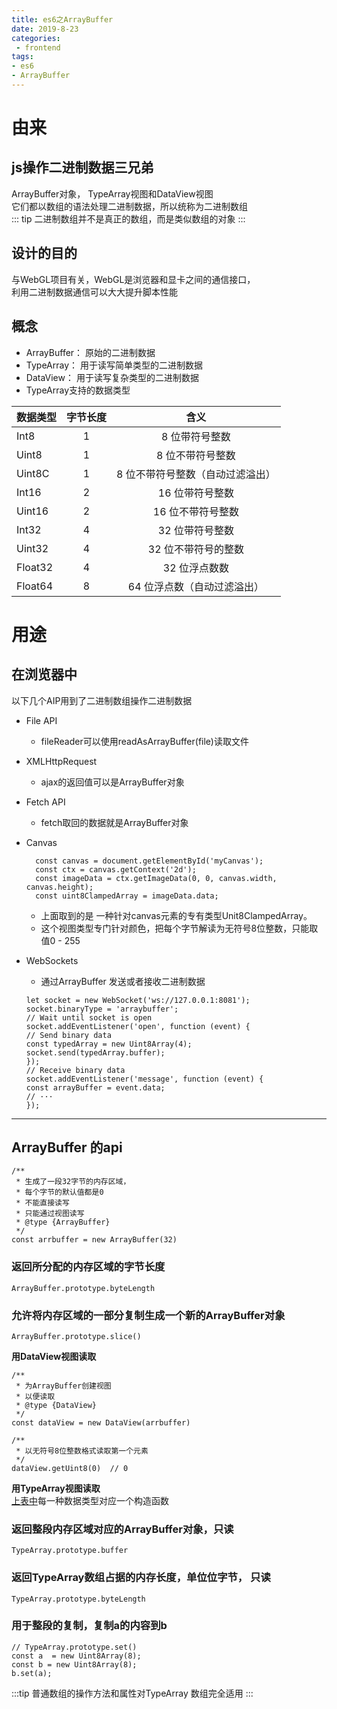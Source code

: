 ```yaml
---
title: es6之ArrayBuffer
date: 2019-8-23
categories: 
 - frontend
tags:
- es6
- ArrayBuffer
---
```

# 由来
## js操作二进制数据三兄弟
ArrayBuffer对象， TypeArray视图和DataView视图</br>
它们都以数组的语法处理二进制数据，所以统称为二进制数组</br>
::: tip
二进制数组并不是真正的数组，而是类似数组的对象
:::
## 设计的目的
与WebGL项目有关，WebGL是浏览器和显卡之间的通信接口，</br>
利用二进制数据通信可以大大提升脚本性能</br>
## 概念
+ ArrayBuffer： 原始的二进制数据
+ TypeArray： 用于读写简单类型的二进制数据
+ DataView： 用于读写复杂类型的二进制数据
+ TypeArray支持的数据类型

| 数据类型        | 字节长度| 含义                            |
| ----------------|:-------:|:-------------------------------:|
| Int8            | 1       | 8 位带符号整数                  |
| Uint8           | 1       | 8 位不带符号整数                |
| Uint8C          | 1       | 8 位不带符号整数（自动过滤溢出）|
| Int16           | 2       | 16 位带符号整数                 |
| Uint16          | 2       | 16 位不带符号整数               |
| Int32           | 4       | 32 位带符号整数                 |
| Uint32          | 4       | 32 位不带符号的整数             |
| Float32         | 4       | 32 位浮点数数                   |
| Float64         | 8       | 64 位浮点数（自动过滤溢出）     |

# 用途

## 在浏览器中
以下几个AIP用到了二进制数组操作二进制数据
+ File API
    + fileReader可以使用readAsArrayBuffer(file)读取文件
+ XMLHttpRequest
    + ajax的返回值可以是ArrayBuffer对象
+ Fetch API
    + fetch取回的数据就是ArrayBuffer对象
+ Canvas
    ```js{1}
      const canvas = document.getElementById('myCanvas');
      const ctx = canvas.getContext('2d');
      const imageData = ctx.getImageData(0, 0, canvas.width, canvas.height);
      const uint8ClampedArray = imageData.data;
    ```
    + 上面取到的是 一种针对canvas元素的专有类型Unit8ClampedArray。
    + 这个视图类型专门针对颜色，把每个字节解读为无符号8位整数，只能取值0 - 255
    
+ WebSockets
    + 通过ArrayBuffer 发送或者接收二进制数据
    ```js{1}
    let socket = new WebSocket('ws://127.0.0.1:8081');
    socket.binaryType = 'arraybuffer';
    // Wait until socket is open
    socket.addEventListener('open', function (event) {
    // Send binary data
    const typedArray = new Uint8Array(4);
    socket.send(typedArray.buffer);
    });
    // Receive binary data
    socket.addEventListener('message', function (event) {
    const arrayBuffer = event.data;
    // ···
    });
    ```
    
---------------------------------------------------------------------

## ArrayBuffer 的api<Badge text="stable"/>
```js{8}
/**
 * 生成了一段32字节的内存区域，
 * 每个字节的默认值都是0
 * 不能直接读写
 * 只能通过视图读写
 * @type {ArrayBuffer}
 */
const arrbuffer = new ArrayBuffer(32)
```
### 返回所分配的内存区域的字节长度
```js{1}
ArrayBuffer.prototype.byteLength
```
### 允许将内存区域的一部分复制生成一个新的ArrayBuffer对象
```js{1}
ArrayBuffer.prototype.slice()
```
<strong>用DataView视图读取</strong>
```js{8}
/**
 * 为ArrayBuffer创建视图
 * 以便读取
 * @type {DataView}
 */
const dataView = new DataView(arrbuffer)

/**
 * 以无符号8位整数格式读取第一个元素
 */
dataView.getUint8(0)  // 0
```
<strong>用TypeArray视图读取</strong></br>
[上表中](#概念)每一种数据类型对应一个构造函数
### 返回整段内存区域对应的ArrayBuffer对象，只读
```js{1}
TypeArray.prototype.buffer
```
### 返回TypeArray数组占据的内存长度，单位位字节， 只读
```js{1}
TypeArray.prototype.byteLength
```
### 用于整段的复制，复制a的内容到b
```js{1}
// TypeArray.prototype.set()
const a  = new Uint8Array(8);
const b = new Uint8Array(8);
b.set(a);
```
:::tip
普通数组的操作方法和属性对TypeArray 数组完全适用
:::
